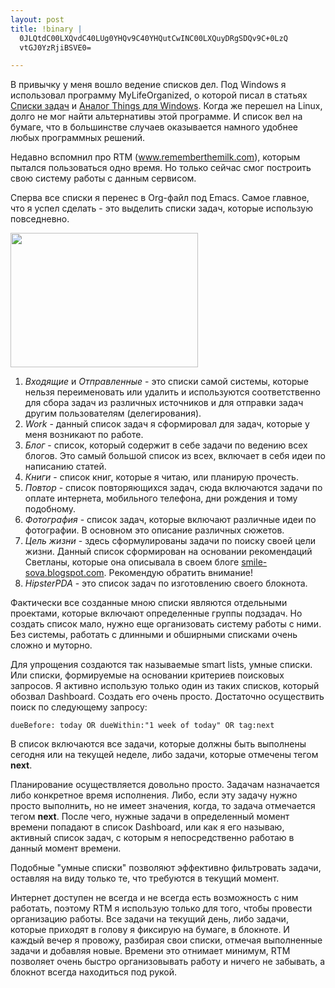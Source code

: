 ```yaml
--- 
layout: post
title: !binary |
  0JLQtdC00LXQvdC40LUg0YHQv9C40YHQutCwINC00LXQuyDRgSDQv9C+0LzQ
  vtGJ0YzRjiBSVE0=

---
```

В привычку у меня вошло ведение списков дел. Под Windows я использовал программу MyLifeOrganized, о которой писал в статьях <a href="http://www.juev.ru/2010/08/28/mylifeorganized/">Списки задач</a> и <a href="http://www.juev.ru/2010/04/07/analog-things-dlya-windows/">Аналог Things для Windows</a>. Когда же перешел на Linux, долго не мог найти альтернативы этой программе. И список вел на бумаге, что в большинстве случаев оказывается намного удобнее любых программных решений.

Недавно вспомнил про RTM (<a href="http://www.rememberthemilk.com/">www.rememberthemilk.com</a>), которым пытался пользоваться одно время. Но только сейчас смог построить свою систему работы с данным сервисом.

Сперва все списки я перенес в Org-файл под Emacs. Самое главное, что я успел сделать - это выделить списки задач, которые использую повседневно. 

<a href="http://static.juev.ru/2010/10/rtm-list.png" id="lightbox"><img src="http://static.juev.ru/2010/10/rtm-list-300x215.png" width="300" height="215" class="aligncenter size-medium wp-image-1247" /></a>

<ol>
	<li><em>Входящие</em> и <em>Отправленные</em> - это списки самой системы, которые нельзя переименовать или удалить и используются соответственно для сбора задач из различных источников и для отправки задач другим пользователям (делегирования).</li>
	<li><em>Work</em> - данный список задач я сформировал для задач, которые у меня возникают по работе. </li>
	<li><em>Блог</em> - список, который содержит в себе задачи по ведению всех блогов. Это самый большой список из всех, включает в себя идеи по написанию статей.</li>
	<li><em>Книги</em> - список книг, которые я читаю, или планирую прочесть.</li>
	<li><em>Повтор</em> - список повторяющихся задач, сюда включаются задачи по оплате интернета, мобильного телефона, дни рождения и тому подобному.</li>
	<li><em>Фотография</em> - список задач, которые включают различные идеи по фотографии. В основном это описание различных сюжетов.</li>
	<li><em>Цель жизни</em> - здесь сформулированы задачи по поиску своей цели жизни. Данный список сформирован на основании рекомендаций Светланы, которые она описывала в своем блоге <a href="http://smile-sova.blogspot.com/2010/02/1.html">smile-sova.blogspot.com</a>. Рекомендую обратить внимание!</li>
	<li><em>HipsterPDA</em> - это список задач по изготовлению своего блокнота.</li>
</ol>
Фактически все созданные мною списки являются отдельными проектами, которые включают определенные группы подзадач. Но создать список мало, нужно еще организовать систему работы с ними. Без системы, работать с длинными и обширными списками очень сложно и муторно.

Для упрощения создаются так называемые smart lists, умные списки. Или списки, формируемые на основании критериев поисковых запросов. Я активно использую только один из таких списков, который обозвал Dashboard. Создать его очень просто. Достаточно осуществить поиск по следующему запросу:
<pre><code>dueBefore: today OR dueWithin:"1 week of today" OR tag:next</code></pre>
В список включаются все задачи, которые должны быть выполнены сегодня или на текущей неделе, либо задачи, которые отмечены тегом <strong>next</strong>.

Планирование осуществляется довольно просто. Задачам назначается либо конкретное время исполнения. Либо, если эту задачу нужно просто выполнить, но не имеет значения, когда, то задача отмечается тегом <strong>next</strong>. После чего, нужные задачи в определенный момент времени попадают в список Dashboard, или как я его называю, активный список задач, с которым я непосредственно работаю в данный момент времени.

Подобные "умные списки" позволяют эффективно фильтровать задачи, оставляя на виду только те, что требуются в текущий момент. 

Интернет доступен не всегда и не всегда есть возможность с ним работать, поэтому RTM я использую только для того, чтобы провести организацию работы. Все задачи на текущий день, либо задачи, которые приходят в голову я фиксирую на бумаге, в блокноте. И каждый вечер я провожу, разбирая свои списки, отмечая выполненные задачи и добавляя новые. Времени это отнимает минимум, RTM позволяет очень быстро организовывать работу и ничего не забывать, а блокнот всегда находиться под рукой.
